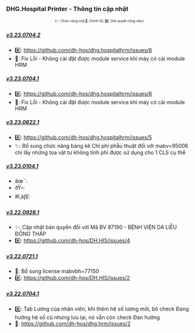 ﻿### DHG.Hospital Printer - Thông tin cập nhật

<div align="center" style="font-size:xx-small">(✨: Chức năng mới,🐛: Chỉnh lỗi, #️⃣: Giải quyết công việc) </div>

##### [v3.23.0704.2]()

- #️⃣: <https://github.com/dh-hos/dhg.hospitalhrm/issues/6>
- 🐛: Fix Lỗi - Không cài đặt được module service khi máy có cài module HRM

##### [v3.23.0704.1]()

- #️⃣: <https://github.com/dh-hos/dhg.hospitalhrm/issues/6>
- 🐛: Fix Lỗi - Không cài đặt được module service khi máy có cài module HRM

##### [v3.23.0622.1]()

- #️⃣: <https://github.com/dh-hos/dhg.hospitalhrm/issues/5>
- ✨: Bổ sung chức năng bảng kê Chi phí phẫu thuật đối với mabv=95006 chỉ lấy những toa vật tư không tính phí được sử dụng cho 1 CLS cụ thể

##### [v3.23.0104.1]()

-  âœ¨:
-  ðŸ›:
-  #ï¸âƒ£:

##### [v3.22.0928.1]()

-  ✨: Cập nhật bản quyền đối với Mã BV 87190 - BỆNH VIỆN DA LIỄU ĐỒNG THÁP
-  #️⃣: https://github.com/dh-hos/DH.HIS/issues/4

##### [v3.22.0721.1]()

-  🐛: Bổ sung license mabvbh=77150
-  #️⃣: https://github.com/dh-hos/DH.HIS/issues/2

##### [v3.22.0704.1]()

-  #️⃣: Tab Lương của nhân viên, khi thêm hệ số lương mới, bỏ check Đang hưởng hệ số cũ nhưng lưu lại, nó vẫn còn check Đan hưởng
-  🐛: https://github.com/dh-hos/dhg.hrm/issues/2
